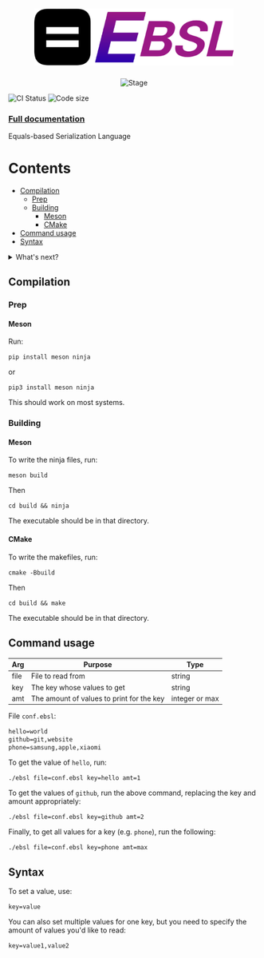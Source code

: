 <div align='center'>

# <img src='https://github.com/aarikpokras/ebsl/blob/master/images/ebsl-long.png?raw=true' width="400" />

![Stage](https://img.shields.io/badge/dynamic/toml?url=https%3A%2F%2Fraw.githubusercontent.com%2Faarikpokras%2Febsl%2Frefs%2Fheads%2Fmaster%2Fshields.toml&query=shields.stage&style=for-the-badge&label=stage&color=default)

</div>

![CI Status](https://img.shields.io/github/actions/workflow/status/aarikpokras/ebsl/ci.yml?style=flat-square)
![Code size](https://img.shields.io/github/languages/code-size/aarikpokras/ebsl?style=flat-square)

### [Full documentation](https://github.com/aarikpokras/ebsl/wiki)
Equals-based Serialization Language


# Contents
* [Compilation](#compilation)
  * [Prep](#prep)
  * [Building](#building)
    * [Meson](#meson-1)
    * [CMake](#cmake)
* [Command usage](#command-usage)
* [Syntax](#syntax)

<details>
<summary>What's next?</summary>

* Config file
* Installation script
</details>

## Compilation
### Prep
#### Meson
Run:
```console
pip install meson ninja
```
or
```console
pip3 install meson ninja
```
This should work on most systems.
### Building
#### Meson
To write the ninja files, run:
```console
meson build
```
Then
```console
cd build && ninja
```
The executable should be in that directory.
#### CMake
To write the makefiles, run:
```console
cmake -Bbuild
```
Then
```console
cd build && make
```
The executable should be in that directory.
## Command usage
|Arg|Purpose|Type|
|--|--|--|
|file|File to read from|string|
|key|The key whose values to get|string|
|amt|The amount of values to print for the key|integer or max|

File `conf.ebsl`:
```
hello=world
github=git,website
phone=samsung,apple,xiaomi
```
To get the value of `hello`, run:
```console
./ebsl file=conf.ebsl key=hello amt=1
```
To get the values of `github`, run the above command, replacing the key and amount appropriately:
```console
./ebsl file=conf.ebsl key=github amt=2
```
Finally, to get all values for a key (e.g. `phone`), run the following:
```console
./ebsl file=conf.ebsl key=phone amt=max
```

## Syntax
To set a value, use:
```
key=value
```
You can also set multiple values for one key, but you need to specify the amount of values you'd like to read:

```
key=value1,value2
```
